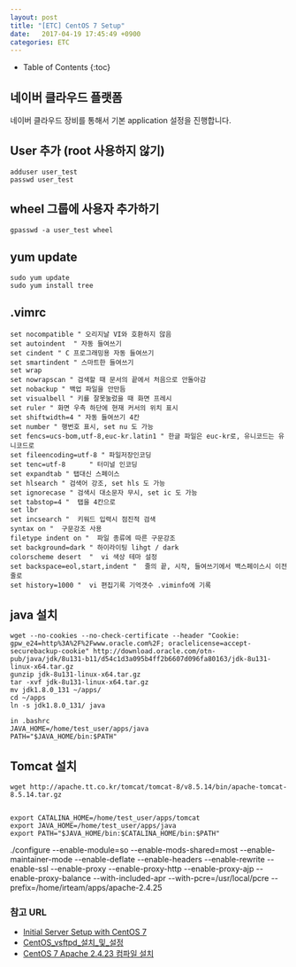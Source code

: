 ```yaml
---
layout: post
title: "[ETC] CentOS 7 Setup"
date:   2017-04-19 17:45:49 +0900
categories: ETC 
---
```


* Table of Contents
{:toc}

## 네이버 클라우드 플랫폼
네이버 클라우드 장비를 통해서 기본 application 설정을 진행합니다.

## User 추가  (root 사용하지 않기)
~~~
adduser user_test
passwd user_test
~~~

## wheel 그룹에 사용자 추가하기
~~~
gpasswd -a user_test wheel
~~~

## yum update
~~~
sudo yum update
sudo yum install tree
~~~

## .vimrc
~~~
set nocompatible " 오리지날 VI와 호환하지 않음
set autoindent  " 자동 들여쓰기
set cindent " C 프로그래밍용 자동 들여쓰기
set smartindent " 스마트한 들여쓰기
set wrap
set nowrapscan " 검색할 때 문서의 끝에서 처음으로 안돌아감
set nobackup " 백업 파일을 안만듬
set visualbell " 키를 잘못눌렀을 때 화면 프레시
set ruler " 화면 우측 하단에 현재 커서의 위치 표시
set shiftwidth=4 " 자동 들여쓰기 4칸
set number " 행번호 표시, set nu 도 가능
set fencs=ucs-bom,utf-8,euc-kr.latin1 " 한글 파일은 euc-kr로, 유니코드는 유니코드로
set fileencoding=utf-8 " 파일저장인코딩
set tenc=utf-8      " 터미널 인코딩
set expandtab " 탭대신 스페이스
set hlsearch " 검색어 강조, set hls 도 가능
set ignorecase " 검색시 대소문자 무시, set ic 도 가능
set tabstop=4 "  탭을 4칸으로
set lbr
set incsearch "  키워드 입력시 점진적 검색
syntax on "  구문강조 사용
filetype indent on "  파일 종류에 따른 구문강조
set background=dark " 하이라이팅 lihgt / dark
colorscheme desert  "  vi 색상 테마 설정
set backspace=eol,start,indent "  줄의 끝, 시작, 들여쓰기에서 백스페이스시 이전줄로
set history=1000 "  vi 편집기록 기억갯수 .viminfo에 기록
~~~

## java 설치
~~~
wget --no-cookies --no-check-certificate --header "Cookie: gpw_e24=http%3A%2F%2Fwww.oracle.com%2F; oraclelicense=accept-securebackup-cookie" http://download.oracle.com/otn-pub/java/jdk/8u131-b11/d54c1d3a095b4ff2b6607d096fa80163/jdk-8u131-linux-x64.tar.gz
gunzip jdk-8u131-linux-x64.tar.gz
tar -xvf jdk-8u131-linux-x64.tar.gz
mv jdk1.8.0_131 ~/apps/
cd ~/apps
ln -s jdk1.8.0_131/ java

in .bashrc
JAVA_HOME=/home/test_user/apps/java
PATH="$JAVA_HOME/bin:$PATH"
~~~
## 

## Tomcat 설치
~~~
wget http://apache.tt.co.kr/tomcat/tomcat-8/v8.5.14/bin/apache-tomcat-8.5.14.tar.gz


export CATALINA_HOME=/home/test_user/apps/tomcat
export JAVA_HOME=/home/test_user/apps/java
export PATH="$JAVA_HOME/bin:$CATALINA_HOME/bin:$PATH"
~~~


./configure --enable-module=so --enable-mods-shared=most --enable-maintainer-mode --enable-deflate --enable-headers --enable-rewrite --enable-ssl --enable-proxy --enable-proxy-http --enable-proxy-ajp --enable-proxy-balance --with-included-apr --with-pcre=/usr/local/pcre --prefix=/home/irteam/apps/apache-2.4.25



### 참고 URL

- [Initial Server Setup with CentOS 7](https://www.digitalocean.com/community/tutorials/initial-server-setup-with-centos-7)
- [CentOS_vsftpd_설치_및_설정](http://zetawiki.com/wiki/CentOS_vsftpd_설치_및_설정) 
- [CentOS 7 Apache 2.4.23 컴파일 설치](http://subinpapa.tistory.com/41)
